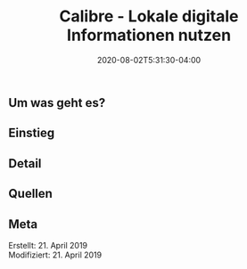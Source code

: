 ﻿---
title: "Calibre - Lokale digitale Informationen nutzen "
date: 2020-08-02T5:31:30-04:00
categories:
  - 
tags:
  - 
  - 
---

## Um was geht es?  



## Einstieg  

## Detail

## Quellen  


## Meta

Erstellt:		21. April 2019  
Modifiziert:	21. April 2019
